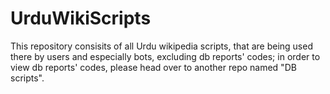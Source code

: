 # UrduWikiScripts
This repository consisits of all Urdu wikipedia scripts, that are being used there by users and especially bots, excluding db reports' codes; in order to view db reports' codes, please head over to another repo named "DB scripts".
